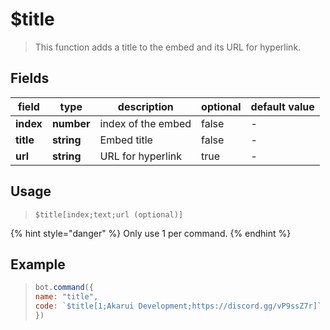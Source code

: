 # $title
> This function adds a title to the embed and its URL for hyperlink.
## Fields
|field|type|description|optional|default value|
|-----|----|-----------|--------|-------------|
|**index**|**number**|index of the embed|false|-|
|**title**|**string**|Embed title|false|-|
|**url**|**string**|URL for hyperlink|true|-|
## Usage
>```text
> $title[index;text;url (optional)]
> ```

{% hint style="danger" %}
Only use 1 per command.
{% endhint %}
## Example
> ```javascript
> bot.command({
> name: "title",
> code: `$title[1;Akarui Development;https://discord.gg/vP9ssZ7r]`
> })
> ```

